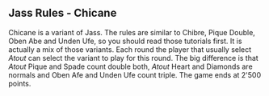 ## Jass Rules - Chicane

Chicane is a variant of Jass. The rules are similar to Chibre, Pique Double, Oben Abe and Unden Ufe, so you should read those tutorials first.
It is actually a mix of those variants. Each round the player that usually select *Atout* can select the variant to play for this round.
The big difference is that *Atout* Pique and Spade count double both, *Atout* Heart and Diamonds are normals and Oben Afe and Unden Ufe count triple. The game ends at 2'500 points.